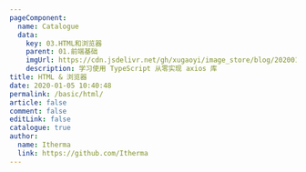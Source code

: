 ```yaml
---
pageComponent: 
  name: Catalogue
  data: 
    key: 03.HTML和浏览器
    parent: 01.前端基础
    imgUrl: https://cdn.jsdelivr.net/gh/xugaoyi/image_store/blog/20200105104632.png
    description: 学习使用 TypeScript 从零实现 axios 库
title: HTML & 浏览器
date: 2020-01-05 10:40:48
permalink: /basic/html/
article: false
comment: false
editLink: false
catalogue: true
author: 
  name: Itherma
  link: https://github.com/Itherma
---
```

